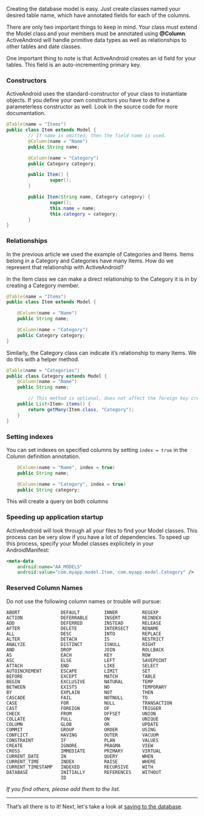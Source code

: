 Creating the database model is easy. Just create classes named your desired table name, which have annotated fields for each of the columns.

There are only two important things to keep in mind. Your class must extend the Model class and your members must be annotated using **@Column**. ActiveAndroid will handle primitive data types as well as relationships to other tables and date classes.

One important thing to note is that ActiveAndroid creates an id field for your tables. This field is an auto-incrementing primary key.

### Constructors
ActiveAndroid uses the standard-constructor of your class to instantiate objects. If you define your own constructors you have to define a parameterless constructor as well. Look in the source code for more documentation.

```java
@Table(name = "Items")
public class Item extends Model {
        // If name is omitted, then the field name is used.
        @Column(name = "Name")
        public String name;

        @Column(name = "Category")
        public Category category;

        public Item() {
                super();
        }

        public Item(String name, Category category) {
                super();
                this.name = name;
                this.category = category;
        }
}
```

### Relationships

In the previous article we used the example of Categories and Items. Items belong in a Category and Categories have many Items. How do we represent that relationship with ActiveAndroid?

In the Item class we can make a direct relationship to the Category it is in by creating a Category member.

```java
@Table(name = "Items")
public class Item extends Model {

	@Column(name = "Name")
	public String name;

	@Column(name = "Category")
	public Category category;
}
```

Similarly, the Category class can indicate it’s relationship to many Items. We do this with a helper method.

```java
@Table(name = "Categories")
public class Category extends Model {
	@Column(name = "Name")
	public String name;

        // This method is optional, does not affect the foreign key creation.
	public List<Item> items() {
		return getMany(Item.class, "Category");
	}
}
```

### Setting indexes

You can set indexes on specified columns by setting `index = true` in the Column definition annotation.

```java
	@Column(name = "Name", index = true)
	public String name;

	@Column(name = "Category", index = true)
	public String category;
```

This will create a query on both columns

### Speeding up application startup

ActiveAndroid will look through all your files to find your Model classes. This process can be very slow if you have a lot of dependencies. To speed up this process, specify your Model classes explicitely in your AndroidManifest:

```xml
<meta-data
    android:name="AA_MODELS"
    android:value="com.myapp.model.Item, com.myapp.model.Category" />
```

### Reserved Column Names

Do not use the following column names or trouble will pursue:
```
ABORT               DEFAULT         INNER         REGEXP
ACTION              DEFERRABLE      INSERT        REINDEX
ADD                 DEFERRED        INSTEAD       RELEASE
AFTER               DELETE          INTERSECT     RENAME
ALL                 DESC            INTO          REPLACE
ALTER               DETACH          IS            RESTRICT
ANALYZE             DISTINCT        ISNULL        RIGHT
AND                 DROP            JOIN          ROLLBACK
AS                  EACH            KEY           ROW
ASC                 ELSE            LEFT          SAVEPOINT
ATTACH              END             LIKE          SELECT
AUTOINCREMENT       ESCAPE          LIMIT         SET
BEFORE              EXCEPT          MATCH         TABLE
BEGIN               EXCLUSIVE       NATURAL       TEMP
BETWEEN             EXISTS          NO            TEMPORARY
BY                  EXPLAIN         NOT           THEN
CASCADE             FAIL            NOTNULL       TO
CASE                FOR             NULL          TRANSACTION
CAST                FOREIGN         OF            TRIGGER
CHECK               FROM            OFFSET        UNION
COLLATE             FULL            ON            UNIQUE
COLUMN              GLOB            OR            UPDATE
COMMIT              GROUP           ORDER         USING
CONFLICT            HAVING          OUTER         VACUUM
CONSTRAINT          IF              PLAN          VALUES
CREATE              IGNORE          PRAGMA        VIEW
CROSS               IMMEDIATE       PRIMARY       VIRTUAL
CURRENT_DATE        IN              QUERY         WHEN
CURRENT_TIME        INDEX           RAISE         WHERE
CURRENT_TIMESTAMP   INDEXED         RECURSIVE     WITH
DATABASE            INITIALLY       REFERENCES    WITHOUT
                    ID
```

*If you find others, please add them to the list.*

--------------------------------------------------------

That’s all there is to it! Next, let's take a look at [saving to the database](Saving-to-the-database).